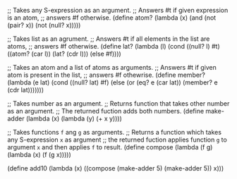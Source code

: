 ;; Takes any S-expression as an argument.
;; Answers #t if given expression is an atom,
;; answers #f otherwise.
(define atom?
  (lambda (x)
    (and (not (pair? x)) (not (null? x)))))

;; Takes list as an agrument.
;; Answers #t if all elements in the list are atoms,
;; answers #f otherwise.
(define lat?
  (lambda (l)
    (cond
      ((null? l) #t)
      ((atom? (car l)) (lat? (cdr l)))
      (else #f))))

;; Takes an atom and a list of atoms as arguments.
;; Answers #t if given atom is present in the list,
;; answers #f othewrise.
(define member?
  (lambda (e lat)
    (cond
      ((null? lat) #f)
      (else (or
              (eq? e (car lat))
              (member? e (cdr lat)))))))

;; Takes number as an argument.
;; Returns function that takes other number as an argument.
;; The returned fuction adds both numbers.
(define make-adder
  (lambda (x)
    (lambda (y)
      (+ x y))))

;; Takes functions `f` ang `g` as arguments.
;; Returns a function which takes any S-expression `x` as argument
;; the returned fuction applies function `g` to argument `x` and then applies `f` to result.
(define compose
  (lambda (f g)
    (lambda (x)
      (f (g x)))))

(define add10
  (lambda (x)
    ((compose (make-adder 5) (make-adder 5)) x)))

